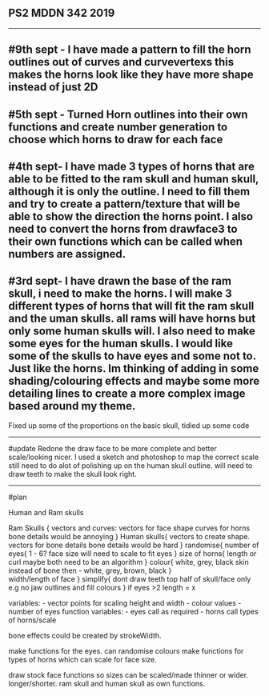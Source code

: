 ## PS2 MDDN 342 2019


----------------------------------------------------------------------------------
#9th sept - I have made a pattern to fill the horn outlines out of curves and curvevertexs
this makes the horns look like they have more shape instead of just 2D
----------------------------------------------------------------------------------
#5th sept - Turned Horn outlines into their own functions and create number generation to choose which horns to draw for each face
-------------------------------------------------------------------------------------

#4th sept- I have made 3 types of horns that are able to be fitted to the ram skull and human skull, although it is only the outline. I need to fill them and try to create a pattern/texture that will be able to show the direction the horns point. I also need to convert the horns from drawface3 to their own functions which can be called when numbers are assigned. 
-------------------------------------------------------------------------------------

#3rd sept- I have drawn the base of the ram skull, i need to make the horns. I will make 3 different types of horns that will fit the ram skull and the uman skulls. all rams will have horns but only some human skulls will. I also need to make some eyes for the human skulls. I would like some of the skulls to have eyes and some not to. Just like the horns. Im thinking of adding in some shading/colouring effects and maybe some more detailing lines to create a more complex image based around my theme.  
-------------------------------------------------------------------------------------

Fixed up some of the proportions on the basic skull, tidied up some code

--------------------------------------------------------------------------------------
#update 
Redone the draw face to be more complete and better scale/looking nicer.
I used a sketch and photoshop to map the correct scale still need to do alot of polishing up on the human skull outline. will need to draw teeth to make the skull look right.

-------------------------------------------------------------------------------------
#plan

Human and Ram skulls

Ram Skulls {
	vectors and curves:
	vectors for face shape
	curves for horns
	bone details would be annoying
}
Human skulls{
	vectors to create shape.
	vectors for bone details
	bone details would be hard
}
randomise{
	number of eyes{
					1 - 6?
					face size will need to scale to fit eyes
					}
	size of horns{
					length or curl maybe both
					need to be an algorithm
				}
	colour{
			white, grey, black
			skin instead of bone then - white, grey, brown, black 
			}		
	width/length of face
} 
simplify{
	dont draw teeth
	top half of skull/face only e.g no jaw
	outlines and fill colours
}
if eyes >2 length = x 

variables:
	- vector points for scaling height and width
	- colour values
	- number of eyes
	function variables:
		- eyes call as required
		- horns call types of horns/scale

bone effects could be created by strokeWidth. 

make functions for the eyes. can randomise colours
make functions for types of horns which can scale for face size.

draw stock face functions so sizes can be scaled/made thinner or wider. longer/shorter.
ram skull and human skull as own functions. 
